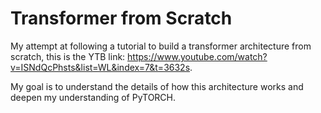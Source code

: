 # Transformer from Scratch

My attempt at following a tutorial to build a transformer architecture from scratch, this is the YTB link: https://www.youtube.com/watch?v=ISNdQcPhsts&list=WL&index=7&t=3632s.

My goal is to understand the details of how this architecture works and deepen my understanding of PyTORCH.
